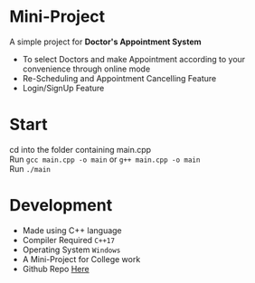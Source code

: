 # Mini-Project

A simple project for <b>Doctor's Appointment System</b>

-   To select Doctors and make Appointment according to your convenience through online mode
-   Re-Scheduling and Appointment Cancelling Feature
-   Login/SignUp Feature

# Start

cd into the folder containing main.cpp  
Run `gcc main.cpp -o main` or `g++ main.cpp -o main`  
Run `./main`

# Development

-   Made using C++ language
-   Compiler Required `C++17`
-   Operating System `Windows`
-   A Mini-Project for College work
-   Github Repo [Here](https://github.com/OutdatedGuy/Mini-Project)
